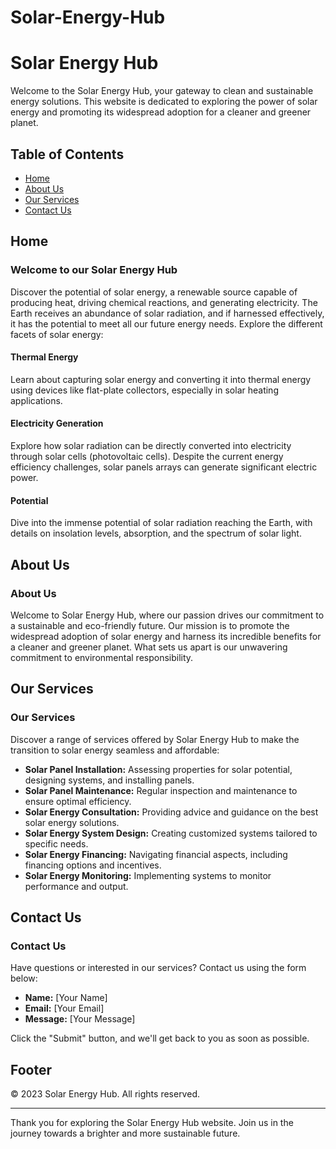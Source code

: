 # Solar-Energy-Hub
# Solar Energy Hub

Welcome to the Solar Energy Hub, your gateway to clean and sustainable energy solutions. This website is dedicated to exploring the power of solar energy and promoting its widespread adoption for a cleaner and greener planet.

## Table of Contents

- [Home](#home)
- [About Us](#about)
- [Our Services](#services)
- [Contact Us](#contact)

## Home

### Welcome to our Solar Energy Hub

Discover the potential of solar energy, a renewable source capable of producing heat, driving chemical reactions, and generating electricity. The Earth receives an abundance of solar radiation, and if harnessed effectively, it has the potential to meet all our future energy needs. Explore the different facets of solar energy:

#### Thermal Energy

Learn about capturing solar energy and converting it into thermal energy using devices like flat-plate collectors, especially in solar heating applications.

#### Electricity Generation

Explore how solar radiation can be directly converted into electricity through solar cells (photovoltaic cells). Despite the current energy efficiency challenges, solar panels arrays can generate significant electric power.

#### Potential

Dive into the immense potential of solar radiation reaching the Earth, with details on insolation levels, absorption, and the spectrum of solar light.

## About Us

### About Us

Welcome to Solar Energy Hub, where our passion drives our commitment to a sustainable and eco-friendly future. Our mission is to promote the widespread adoption of solar energy and harness its incredible benefits for a cleaner and greener planet. What sets us apart is our unwavering commitment to environmental responsibility.

## Our Services

### Our Services

Discover a range of services offered by Solar Energy Hub to make the transition to solar energy seamless and affordable:

- **Solar Panel Installation:** Assessing properties for solar potential, designing systems, and installing panels.
- **Solar Panel Maintenance:** Regular inspection and maintenance to ensure optimal efficiency.
- **Solar Energy Consultation:** Providing advice and guidance on the best solar energy solutions.
- **Solar Energy System Design:** Creating customized systems tailored to specific needs.
- **Solar Energy Financing:** Navigating financial aspects, including financing options and incentives.
- **Solar Energy Monitoring:** Implementing systems to monitor performance and output.

## Contact Us

### Contact Us

Have questions or interested in our services? Contact us using the form below:

- **Name:** [Your Name]
- **Email:** [Your Email]
- **Message:** [Your Message]

Click the "Submit" button, and we'll get back to you as soon as possible.

## Footer

&copy; 2023 Solar Energy Hub. All rights reserved.

---

Thank you for exploring the Solar Energy Hub website. Join us in the journey towards a brighter and more sustainable future.
